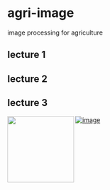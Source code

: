 # agri-image
image processing for agriculture

## lecture 1  


## lecture 2  

## lecture 3  
 <img src = "http://park.itc.u-tokyo.ac.jp/Field-Phenomics/ninolab/PhenotypingTools/figures/EasyPCC1.jpg" width="150" ALIGN="left" />[![image](https://colab.research.google.com/assets/colab-badge.svg)](https://colab.research.google.com/github.com/oceam/agri-image/blob/main/Lecture%203%20Calculate_Plant_Coverage.ipynb) <br> 

